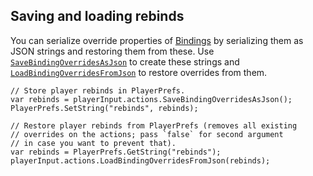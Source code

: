 
## Saving and loading rebinds

You can serialize override properties of [Bindings](../api/UnityEngine.InputSystem.InputBinding.html) by serializing them as JSON strings and restoring them from these. Use [`SaveBindingOverridesAsJson`](../api/UnityEngine.InputSystem.InputActionRebindingExtensions.html#UnityEngine_InputSystem_InputActionRebindingExtensions_SaveBindingOverridesAsJson_UnityEngine_InputSystem_IInputActionCollection2_) to create these strings and [`LoadBindingOverridesFromJson`](../api/UnityEngine.InputSystem.InputActionRebindingExtensions.html#UnityEngine_InputSystem_InputActionRebindingExtensions_LoadBindingOverridesFromJson_UnityEngine_InputSystem_IInputActionCollection2_System_String_System_Boolean_) to restore overrides from them.

```CSharp
// Store player rebinds in PlayerPrefs.
var rebinds = playerInput.actions.SaveBindingOverridesAsJson();
PlayerPrefs.SetString("rebinds", rebinds);

// Restore player rebinds from PlayerPrefs (removes all existing
// overrides on the actions; pass `false` for second argument
// in case you want to prevent that).
var rebinds = PlayerPrefs.GetString("rebinds");
playerInput.actions.LoadBindingOverridesFromJson(rebinds);
```
